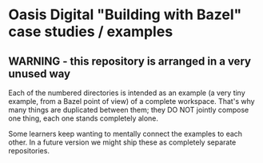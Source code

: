 # Oasis Digital "Building with Bazel" case studies / examples

## WARNING - this repository is arranged in a very unused way

Each of the numbered directories is intended as an example (a very
tiny example, from a Bazel point of view) of a complete workspace.
That's why many things are duplicated between them; they DO NOT
jointly compose one thing, each one stands completely alone.

Some learners keep wanting to mentally connect the examples to each
other. In a future version we might ship these as completely separate
repositories.

